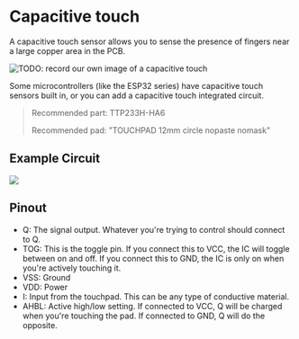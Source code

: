 # Capacitive touch

A capacitive touch sensor allows you to sense the presence of fingers near a large copper area in the PCB.

![TODO: record our own image of a capacitive touch](https://cloud-i6dtyyfxm-hack-club-bot.vercel.app/01375.gif)

Some microcontrollers (like the ESP32 series) have capacitive touch sensors built in, or you can add a capacitive touch integrated circuit.

> Recommended part: TTP233H-HA6
>
> Recommended pad: "TOUCHPAD 12mm circle nopaste nomask"

## Example Circuit

![](https://cloud-q3gbbbgp4-hack-club-bot.vercel.app/0screenshot_2024-03-04_at_17.09.03.png)

## Pinout

- Q: The signal output. Whatever you're trying to control should connect to Q.
- TOG: This is the toggle pin. If you connect this to VCC, the IC will toggle between on and off. If you connect this to GND, the IC is only on when you're actively touching it.
- VSS: Ground
- VDD: Power
- I: Input from the touchpad. This can be any type of conductive material.
- AHBL: Active high/low setting. If connected to VCC, Q will be charged when you're touching the pad. If connected to GND, Q will do the opposite.

<!-- ## LED Example

For the sensing touchpad, we use the part "TOUCHPAD 12mm circle nopaste nomask" from the EasyEDA User Contributed library. It's essentially a 12mm diameter circle in the copper layer of your PCB, with a circular silkscreen to show where it is.

I found that a 30 picofarad capacitor in parallel to the pad provides the best sensitivity and relibility combo.

In addition, there's a decoupling capacitor next to each TTP233H, because this is a very sensitive IC.

The IC is driving a P-channel MOSFET, which allows you to drive high power loads from this IC. 

When AHLB is connected to VCC, Q is low when you are touching the pad, and Q is high when you are not touching the pad. Because this is a P-Channel MOSFET, in this configuration, it allows current to flow through the LED when Q (connected to the MOSFET's base) is ground (i.e. you are touching the pad). (see ./MOSFET.md). -->



